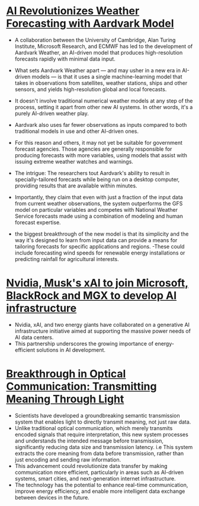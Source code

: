 # [AI Revolutionizes Weather Forecasting with Aardvark Model](https://www.cam.ac.uk/research/news/fully-ai-driven-weather-prediction-system-could-start-revolution-in-forecasting)
- A collaboration between the University of Cambridge, Alan Turing Institute, Microsoft Research, and ECMWF has led to the development of Aardvark Weather, an AI-driven model that produces high-resolution forecasts rapidly with minimal data input.
- What sets Aardvark Weather apart — and may usher in a new era in AI-driven models — is that it uses a single machine-learning model that takes in observations from satellites, weather stations, ships and other sensors, and yields high-resolution global and local forecasts.
- It doesn't involve traditional numerical weather models at any step of the process, setting it apart from other new AI systems. In other words, it's a purely AI-driven weather play.
- Aardvark also uses far fewer observations as inputs compared to both traditional models in use and other AI-driven ones.

- For this reason and others, it may not yet be suitable for government forecast agencies. Those agencies are generally responsible for producing forecasts with more variables, using models that assist with issuing extreme weather watches and warnings.
- The intrigue: The researchers tout Aardvark's ability to result in specially-tailored forecasts while being run on a desktop computer, providing results that are available within minutes.

- Importantly, they claim that even with just a fraction of the input data from current weather observations, the system outperforms the GFS model on particular variables and competes with National Weather Service forecasts made using a combination of modeling and human forecast expertise.
- the biggest breakthrough of the new model is that its simplicity and the way it's designed to learn from input data can provide a means for tailoring forecasts for specific applications and regions.
-These could include forecasting wind speeds for renewable energy installations or predicting rainfall for agricultural interests.
# [Nvidia, Musk's xAI to join Microsoft, BlackRock and MGX to develop AI infrastructure](https://www.reuters.com/technology/artificial-intelligence/nvidia-xai-join-microsoft-blackrock-develop-ai-infrastructure-2025-03-19/)
- Nvidia, xAI, and two energy giants have collaborated on a generative AI infrastructure initiative aimed at supporting the massive power needs of AI data centers. 
- This partnership underscores the growing importance of energy-efficient solutions in AI development.
# [Breakthrough in Optical Communication: Transmitting Meaning Through Light](https://scitechdaily.com/scientists-just-taught-light-to-transmit-meaning-and-its-revolutionizing-communications/)
- Scientists have developed a groundbreaking semantic transmission system that enables light to directly transmit meaning, not just raw data.
- Unlike traditional optical communication, which merely transmits encoded signals that require interpretation, this new system processes and understands the intended message before transmission, significantly reducing data size and transmission latency. i.e This system extracts the core meaning from data before transmission, rather than just encoding and sending raw information.
- This advancement could revolutionize data transfer by making communication more efficient, particularly in areas such as AI-driven systems, smart cities, and next-generation internet infrastructure.
- The technology has the potential to enhance real-time communication, improve energy efficiency, and enable more intelligent data exchange between devices in the future.
